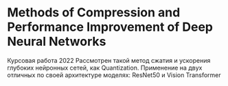 # Methods of Compression and Performance Improvement of Deep Neural Networks

Курсовая работа 2022 
Рассмотрен такой метод сжатия и ускорения глубоких нейронных сетей, как Quantization. 
Применение на двух отличных по своей архитектуре моделях: ResNet50 и Vision Transformer  
